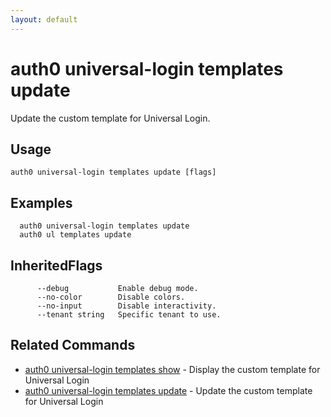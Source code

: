 ```yaml
---
layout: default
---
```

# auth0 universal-login templates update

Update the custom template for Universal Login.

## Usage
```
auth0 universal-login templates update [flags]
```

## Examples

```
  auth0 universal-login templates update
  auth0 ul templates update
```




## InheritedFlags

```
      --debug           Enable debug mode.
      --no-color        Disable colors.
      --no-input        Disable interactivity.
      --tenant string   Specific tenant to use.
```


## Related Commands

- [auth0 universal-login templates show](auth0_universal-login_templates_show.md) - Display the custom template for Universal Login
- [auth0 universal-login templates update](auth0_universal-login_templates_update.md) - Update the custom template for Universal Login



